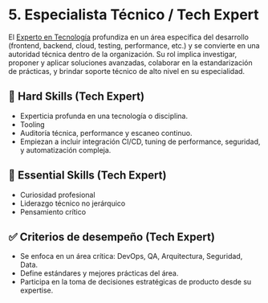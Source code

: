 # 5. Especialista Técnico / Tech Expert

El [Experto en Tecnología](./knowledge/tech/expert) profundiza en un área específica del desarrollo (frontend, backend, cloud, testing, performance, etc.) y se convierte en una autoridad técnica dentro de la organización. Su rol implica investigar, proponer y aplicar soluciones avanzadas, colaborar en la estandarización de prácticas, y brindar soporte técnico de alto nivel en su especialidad.

## 🔧 Hard Skills (Tech Expert)

- Experticia profunda en una tecnología o disciplina.
- Tooling
- Auditoría técnica, performance y escaneo continuo.
- Empiezan a incluir integración CI/CD, tuning de performance, seguridad, y automatización compleja.

## 🧠 Essential Skills (Tech Expert)

- Curiosidad profesional
- Liderazgo técnico no jerárquico
- Pensamiento crítico

## ✅ Criterios de desempeño (Tech Expert)

- Se enfoca en un área crítica: DevOps, QA, Arquitectura, Seguridad, Data.
- Define estándares y mejores prácticas del área.
- Participa en la toma de decisiones estratégicas de producto desde su expertise.
